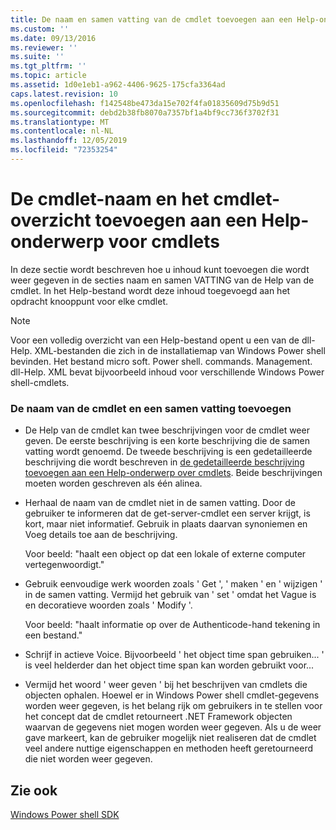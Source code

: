 ```yaml
---
title: De naam en samen vatting van de cmdlet toevoegen aan een Help-onderwerp voor cmdlets | Microsoft Docs
ms.custom: ''
ms.date: 09/13/2016
ms.reviewer: ''
ms.suite: ''
ms.tgt_pltfrm: ''
ms.topic: article
ms.assetid: 1d0e1eb1-a962-4406-9625-175cfa3364ad
caps.latest.revision: 10
ms.openlocfilehash: f142548be473da15e702f4fa01835609d75b9d51
ms.sourcegitcommit: debd2b38fb8070a7357bf1a4bf9cc736f3702f31
ms.translationtype: MT
ms.contentlocale: nl-NL
ms.lasthandoff: 12/05/2019
ms.locfileid: "72353254"
---
```

# <a name="how-to-add-the-cmdlet-name-and-synopsis-to-a-cmdlet-help-topic"></a>De cmdlet-naam en het cmdlet-overzicht toevoegen aan een Help-onderwerp voor cmdlets

In deze sectie wordt beschreven hoe u inhoud kunt toevoegen die wordt weer gegeven in de secties naam en samen VATTING van de Help van de cmdlet. In het Help-bestand wordt deze inhoud toegevoegd aan het opdracht knooppunt voor elke cmdlet.

> [!NOTE]
> Voor een volledig overzicht van een Help-bestand opent u een van de dll-Help. XML-bestanden die zich in de installatiemap van Windows Power shell bevinden. Het bestand micro soft. Power shell. commands. Management. dll-Help. XML bevat bijvoorbeeld inhoud voor verschillende Windows Power shell-cmdlets.

### <a name="to-add-the-cmdlet-name-and-a-synopsis"></a>De naam van de cmdlet en een samen vatting toevoegen

- De Help van de cmdlet kan twee beschrijvingen voor de cmdlet weer geven. De eerste beschrijving is een korte beschrijving die de samen vatting wordt genoemd. De tweede beschrijving is een gedetailleerde beschrijving die wordt beschreven in [de gedetailleerde beschrijving toevoegen aan een Help-onderwerp over cmdlets](./how-to-add-a-cmdlet-description.md). Beide beschrijvingen moeten worden geschreven als één alinea.

- Herhaal de naam van de cmdlet niet in de samen vatting. Door de gebruiker te informeren dat de get-server-cmdlet een server krijgt, is kort, maar niet informatief. Gebruik in plaats daarvan synoniemen en Voeg details toe aan de beschrijving.

  Voor beeld: "haalt een object op dat een lokale of externe computer vertegenwoordigt."

- Gebruik eenvoudige werk woorden zoals ' Get ', ' maken ' en ' wijzigen ' in de samen vatting. Vermijd het gebruik van ' set ' omdat het Vague is en decoratieve woorden zoals ' Modify '.

  Voor beeld: "haalt informatie op over de Authenticode-hand tekening in een bestand."

- Schrijf in actieve Voice. Bijvoorbeeld ' het object time span gebruiken... ' is veel helderder dan het object time span kan worden gebruikt voor...

- Vermijd het woord ' weer geven ' bij het beschrijven van cmdlets die objecten ophalen. Hoewel er in Windows Power shell cmdlet-gegevens worden weer gegeven, is het belang rijk om gebruikers in te stellen voor het concept dat de cmdlet retourneert .NET Framework objecten waarvan de gegevens niet mogen worden weer gegeven. Als u de weer gave markeert, kan de gebruiker mogelijk niet realiseren dat de cmdlet veel andere nuttige eigenschappen en methoden heeft geretourneerd die niet worden weer gegeven.

## <a name="see-also"></a>Zie ook

 [Windows Power shell SDK](../windows-powershell-reference.md)